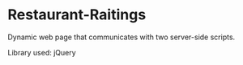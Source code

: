 # Restaurant-Raitings
Dynamic web page that communicates with two server-side scripts.

Library used: jQuery
